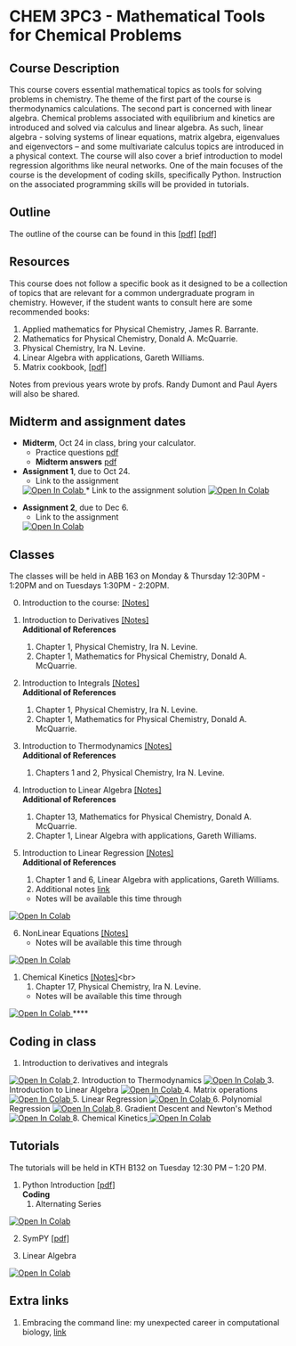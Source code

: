 # CHEM 3PC3 - Mathematical Tools for Chemical Problems 
 
## Course Description 

This course covers essential mathematical topics as tools for solving problems in chemistry. The theme of the first part of the course is thermodynamics calculations. The second part is concerned with linear algebra. Chemical problems associated with equilibrium and kinetics are introduced and solved via calculus and linear algebra. As such, linear algebra - solving systems of linear equations, matrix algebra, eigenvalues and eigenvectors – and some multivariate calculus topics are introduced in a physical context. The course will also cover a brief introduction to model regression algorithms like neural networks. 
One of the main focuses of the course is the development of coding skills, specifically Python. 
Instruction on the associated programming skills will be provided in tutorials. 

## Outline

The outline of the course can be found in this [[pdf]](https://github.com/ChemAI-Lab/Math4Chem/blob/main/website/Lecture_Notes/outline_F2024.pdf) [[pdf]](https://mcmasteru365-my.sharepoint.com/:b:/g/personal/decamara_mcmaster_ca/EY6CnBiTRu1Enr8LhRCbpPoBxDis0e7b5mCICKOTL8WUkA?e=gVAdhZ)

## Resources 

This course does not follow a specific book as it designed to be a collection of topics that are relevant for a common undergraduate program in chemistry. However, if the student wants to consult here are some recommended books:

1.	Applied mathematics for Physical Chemistry, James R. Barrante.
2.	Mathematics for Physical Chemistry, Donald A. McQuarrie.
3.	Physical Chemistry, Ira N. Levine.
4.	Linear Algebra with applications, Gareth Williams.
5.  Matrix cookbook, [[pdf]](https://www.math.uwaterloo.ca/~hwolkowi/matrixcookbook.pdf)

Notes from previous years wrote by profs. Randy Dumont and Paul Ayers will also be shared.

## Midterm and assignment dates  
* **Midterm**, Oct 24 in class, bring your calculator.
  * Practice questions [pdf](https://github.com/ChemAI-Lab/Math4Chem/blob/main/website/Lecture_Notes/midterm_practice_material.pdf)
  * **Midterm answers** [pdf](https://github.com/ChemAI-Lab/Math4Chem/blob/main/website/Lecture_Notes/midterm_1_answer_key.pdf)
* **Assignment 1**, due to Oct 24. 
  * Link to the assignment <a target="_blank" href="https://colab.research.google.com/github/ChemAI-Lab/Math4Chem/blob/main/website/Assigments/assigment_1.ipynb">
  <img src="https://colab.research.google.com/assets/colab-badge.svg" alt="Open In Colab"/>
  </a>
  * Link to the assignment solution <a target="_blank" href="https://colab.research.google.com/github/ChemAI-Lab/Math4Chem/blob/main/website/Assigments/Assigment_1_solution/Solution.ipynb">
  <img src="https://colab.research.google.com/assets/colab-badge.svg" alt="Open In Colab"/>
</a>

* **Assignment 2**, due to Dec 6. 
  * Link to the assignment <a target="_blank" href="https://colab.research.google.com/github/ChemAI-Lab/Math4Chem/blob/main/website/Assigments/assigment_2.ipynb">
  <img src="https://colab.research.google.com/assets/colab-badge.svg" alt="Open In Colab"/>
</a>

<!-- ![Dates](Icons_config/MidTerm_date.jpeg) -->

## Classes 
The classes will be held in ABB 163 on Monday & Thursday 12:30PM - 1:20PM and on Tuesdays 1:30PM - 2:20PM. 

0. Introduction to the course: [[Notes]](https://mcmasteru365-my.sharepoint.com/:b:/g/personal/decamara_mcmaster_ca/Edxb3JyeUJpJuQCnSWo8w9MBglufbTDnhRpKRupqHSSNqA?e=qeQxw1)

1. Introduction to Derivatives [[Notes]](https://github.com/ChemAI-Lab/Math4Chem/blob/main/website/Lecture_Notes/Notes/Derivatives_notes.pdf)<br>
   **Additional of References**
   1. Chapter 1, Physical Chemistry, Ira N. Levine.
   2. Chapter 1, Mathematics for Physical Chemistry, Donald A. McQuarrie.

2. Introduction to Integrals [[Notes]](https://github.com/ChemAI-Lab/Math4Chem/blob/main/website/Lecture_Notes/Notes/Integral_notes.pdf)<br>
   **Additional of References**
   1. Chapter 1, Physical Chemistry, Ira N. Levine.
   2. Chapter 1, Mathematics for Physical Chemistry, Donald A. McQuarrie.

3. Introduction to Thermodynamics [[Notes]](https://github.com/ChemAI-Lab/Math4Chem/blob/main/website/Lecture_Notes/Notes/Intro_thermodynamics_notes.pdf)<br> 
   **Additional of References**
   1. Chapters 1 and 2, Physical Chemistry, Ira N. Levine.

4. Introduction to Linear Algebra [[Notes]](https://github.com/ChemAI-Lab/Math4Chem/blob/main/website/Lecture_Notes/Notes/Introduction_Linear_Algebra.pdf)<br>
   **Additional of References**
   1. Chapter 13, Mathematics for Physical Chemistry, Donald A. McQuarrie.
   2. Chapter 1, Linear Algebra with applications, Gareth Williams.

5. Introduction to Linear Regression [[Notes]](https://github.com/ChemAI-Lab/Math4Chem/blob/main/website/Lecture_Notes/Notes/Linear_Regression.pdf)<br>
   **Additional of References**
   1. Chapter 1 and 6, Linear Algebra with applications, Gareth Williams.
   2. Additional notes [link](https://www.stat.cmu.edu/~cshalizi/mreg/15/lectures/13/lecture-13.pdf)
   * Notes will be available this time through <a target="_blank" href="https://colab.research.google.com/github/ChemAI-Lab/Math4Chem/blob/main/website/Lecture_Notes/Coding/linear_regression_class.ipynb">
  <img src="https://colab.research.google.com/assets/colab-badge.svg" alt="Open In Colab"/>
 </a>

6. NonLinear Equations [[Notes]](https://github.com/ChemAI-Lab/Math4Chem/blob/main/website/Lecture_Notes/Notes/Nonlinear_Equations.pdf)<br> 
   * Notes will be available this time through <a target="_blank" href="https://colab.research.google.com/github/ChemAI-Lab/Math4Chem/blob/main/website/Lecture_Notes/Coding/nonlinear_equations.ipynb">
  <img src="https://colab.research.google.com/assets/colab-badge.svg" alt="Open In Colab"/>
</a>

1. Chemical Kinetics [[Notes]](https://github.com/ChemAI-Lab/Math4Chem/blob/main/website/Lecture_Notes/Notes/[text](Lecture_Notes/Notes/Chemical_kinetics.pdf).pdf)<br> 
   1. Chapter 17, Physical Chemistry, Ira N. Levine.
   * Notes will be available this time through <a target="_blank" href="https://colab.research.google.com/github/ChemAI-Lab/Math4Chem/blob/main/website/Lecture_Notes/Coding/chem_kinetics.ipynb">
  <img src="https://colab.research.google.com/assets/colab-badge.svg" alt="Open In Colab"/>
</a>
**** 

## Coding in class
1. Introduction to derivatives and integrals <a target="_blank" href="https://colab.research.google.com/github/ChemAI-Lab/Math4Chem/blob/main/website/Lecture_Notes/Coding/derivatives_and_integrals.ipynb">
  <img src="https://colab.research.google.com/assets/colab-badge.svg" alt="Open In Colab"/>
  </a>
2. Introduction to Thermodynamics <a target="_blank" href="https://colab.research.google.com/github/ChemAI-Lab/Math4Chem/blob/main/website/Lecture_Notes/Coding/intro_thermo.ipynb">
  <img src="https://colab.research.google.com/assets/colab-badge.svg" alt="Open In Colab"/>
  </a>
3. Introduction to Linear Algebra <a target="_blank" href="https://colab.research.google.com/github/ChemAI-Lab/Math4Chem/blob/main/website/Lecture_Notes/Coding/intro_linear_algebra.ipynb">
  <img src="https://colab.research.google.com/assets/colab-badge.svg" alt="Open In Colab"/>
  </a>
4. Matrix operations <a target="_blank" href="https://colab.research.google.com/github/ChemAI-Lab/Math4Chem/blob/main/website/Lecture_Notes/Coding/matrix_operations.ipynb">
  <img src="https://colab.research.google.com/assets/colab-badge.svg" alt="Open In Colab"/>
  </a>
5. Linear Regression <a target="_blank" href="https://colab.research.google.com/github/ChemAI-Lab/Math4Chem/blob/main/website/Lecture_Notes/Coding/linear_regression.ipynb">
  <img src="https://colab.research.google.com/assets/colab-badge.svg" alt="Open In Colab"/>
  </a>
6. Polynomial Regression <a target="_blank" href="https://colab.research.google.com/github/ChemAI-Lab/Math4Chem/blob/main/website/Lecture_Notes/Coding/polynomial_regression_overfitting.ipynb">
  <img src="https://colab.research.google.com/assets/colab-badge.svg" alt="Open In Colab"/>
  </a>
8. Gradient Descent and Newton's Method <a target="_blank" href="https://colab.research.google.com/github/ChemAI-Lab/Math4Chem/blob/main/website/Lecture_Notes/Coding/nonlinear_equations.ipynb">
  <img src="https://colab.research.google.com/assets/colab-badge.svg" alt="Open In Colab"/>
  </a>
8. Chemical Kinetics<a target="_blank" href="https://colab.research.google.com/github/ChemAI-Lab/Math4Chem/blob/main/website/Lecture_Notes/Coding/chem_kinetics.ipynb">
  <img src="https://colab.research.google.com/assets/colab-badge.svg" alt="Open In Colab"/>
  </a>


## Tutorials

The tutorials will be held in KTH B132 on Tuesday 12:30 PM – 1:20 PM.

1. Python Introduction [[pdf]](https://mcmasteru365-my.sharepoint.com/:b:/g/personal/decamara_mcmaster_ca/EZSzxWoaF_VAtbZCemy72o0BxKPC77sKhdumcsmMjR1cTA?e=bgg87y)\
   **Coding** 
   1. Alternating Series <a target="_blank" href="https://colab.research.google.com/github/ChemAI-Lab/Math4Chem/blob/main/website/Jupyter_files/Alternating_series.ipynb">
  <img src="https://colab.research.google.com/assets/colab-badge.svg" alt="Open In Colab"/>
</a>

2. SymPY [[pdf]](https://mcmasteru365-my.sharepoint.com/:p:/g/personal/decamara_mcmaster_ca/ER0eOwXjrfZOlheg3cF85XwBe8bIRawBXdAxFKFOJTDUkQ?e=eVR3J9)  

3. Linear Algebra <a target="_blank" href="https://colab.research.google.com/github/ChemAI-Lab/Math4Chem/blob/alex/website/Tutorial_Presentation/Linear_Algebra.ipynb">
  <img src="https://colab.research.google.com/assets/colab-badge.svg" alt="Open In Colab"/>
</a>

## Extra links
1. Embracing the command line: my unexpected career in computational biology, [link](https://divingintogeneticsandgenomics.com/publication/2023-10-04-nature-career/)

